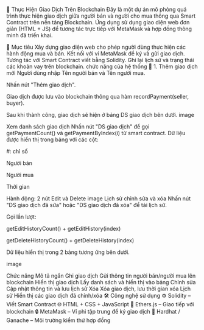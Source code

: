 💸 Thực Hiện Giao Dịch Trên Blockchain
Đây là một dự án mô phỏng quá trình thực hiện giao dịch giữa người bán và người cho mua thông qua Smart Contract trên nền tảng Blockchain. Ứng dụng sử dụng giao diện web đơn giản (HTML + JS) để tương tác trực tiếp với MetaMask và hợp đồng thông minh đã triển khai.

🎯 Mục tiêu
Xây dựng giao diện web cho phép người dùng thực hiện các hành động mua và bán.
Kết nối với ví MetaMask để ký và gửi giao dịch.
Tương tác với Smart Contract viết bằng Solidity.
Ghi lại lịch sử và trạng thái các khoản vay trên blockchain.
chức năng của hệ thống
🧩 1. Thêm giao dịch mới Người dùng nhập Tên người bán và Tên người mua.

Nhấn nút "Thêm giao dịch".

Giao dịch được lưu vào blockchain thông qua hàm recordPayment(seller, buyer).

Sau khi thành công, giao dịch sẽ hiện ở bảng DS giao dịch bên dưới. image

Xem danh sách giao dịch Nhấn nút "DS giao dịch" để gọi getPaymentCount() và getPaymentByIndex(i) từ smart contract.
Dữ liệu được hiển thị trong bảng với các cột:

#: chỉ số

Người bán

Người mua

Thời gian

Hành động: 2 nút Edit và Delete image Lịch sử chỉnh sửa và xóa Nhấn nút "DS giao dịch đã sửa" hoặc "DS giao dịch đã xóa" để tải lịch sử.

Gọi lần lượt:

getEditHistoryCount() + getEditHistory(index)

getDeleteHistoryCount() + getDeleteHistory(index)

Dữ liệu hiển thị trong 2 bảng tương ứng bên dưới.

image

Chức năng	Mô tả ngắn
Ghi giao dịch	Gửi thông tin người bán/người mua lên blockchain
Hiển thị giao dịch	Lấy danh sách và hiển thị vào bảng
Chỉnh sửa	Cập nhật thông tin và lưu lịch sử
Xóa	Xóa giao dịch, lưu thời gian xóa
Lịch sử	Hiển thị các giao dịch đã chỉnh/xóa
🛠 Công nghệ sử dụng
⚙️ Solidity – Viết Smart Contract
🌐 HTML + CSS + JavaScript
🔌 Ethers.js – Giao tiếp với blockchain
🔒 MetaMask – Ví phi tập trung để ký giao dịch
🧪 Hardhat / Ganache – Môi trường kiểm thử hợp đồng

